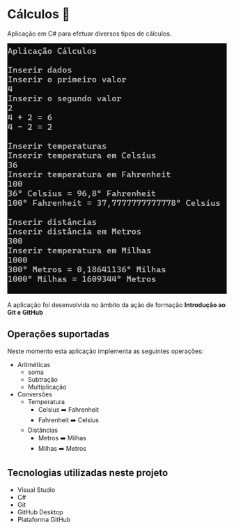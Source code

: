 # Cálculos :1234:
 Aplicação em C# para efetuar diversos tipos de cálculos.

 ![Aplicação Cálculos](Imagens/calculos.jpg)

A aplicação foi desenvolvida no âmbito da ação de formação **Introdução ao Git e GitHub**

## Operações suportadas
Neste momento esta aplicação implementa as seguintes operações:
- Aritméticas
    - soma
    - Subtração
    - Multiplicação
- Conversões
    - Temperatura
        - Celsius :arrow_right: Fahrenheit
        - Fahrenheit :arrow_right: Celsius 
    - Distâncias
        - Metros :arrow_right: Milhas
        - Milhas :arrow_right: Metros 

## Tecnologias utilizadas neste projeto
- Visual Studio
- C#
- Git
- GitHub Desktop
- Plataforma GitHub

